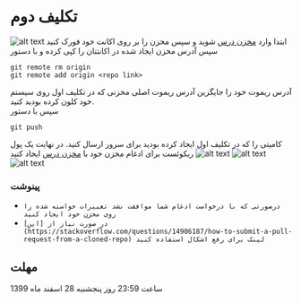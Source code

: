 # تکلیف دوم

ابتدا وارد [مخزن درس](https://github.com/RAAvenger/MabahesVizhe2-GitCourse) شوید و سپس مخزن را بر روی اکانت خود فورک کنید
![alt text](https://github.com/RAAvenger/MabahesVizhe2-GitCourse/blob/main/hw2/img1.jpg?raw=true)
سپس آدرس مخزن ایجاد شده در اکانتتان را کپی کرده و با دستور 
```git
git remote rm origin
git remote add origin <repo link>
```
آدرس ریموت خود را جایگزین آدرس ریموت اصلی مخزنی که در تکلیف اول روی سیستم خود کلون کرده بودید کنید.
<br />
سپس با دستور 
```git
git push
```
کامیتی را که در تکلیف اول ایجاد کرده بودید برای سرور ارسال کنید.
در نهایت یک پول ریکوئست برای ادغام مخزن خود با [مخزن درس](https://github.com/RAAvenger/MabahesVizhe2-GitCourse) ایجاد کنید
![alt text](https://github.com/RAAvenger/MabahesVizhe2-GitCourse/blob/main/hw2/img2.jpg?raw=true)
![alt text](https://github.com/RAAvenger/MabahesVizhe2-GitCourse/blob/main/hw2/img3.jpg?raw=true)
![alt text](https://github.com/RAAvenger/MabahesVizhe2-GitCourse/blob/main/hw2/img4.jpg?raw=true)
<br />
### پینوشت 
- `درصورتی که با درخواست ادغام شما موافقت نشد تغییرات خواسته شده را روی مخزن خود ایجاد کنید` 
- `در صورت نیاز از [این](https://stackoverflow.com/questions/14906187/how-to-submit-a-pull-request-from-a-cloned-repo) لینک برای رفع اشکال استفاده کنید`

##  مهلت
ساعت 23:59 روز پنجشنبه 28 اسفند ماه 1399
